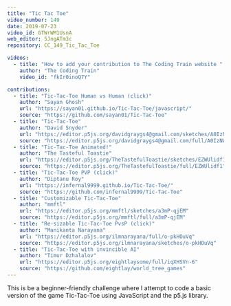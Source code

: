 ```yaml
---
title: "Tic Tac Toe"
video_number: 149
date: 2019-07-23
video_id: GTWrWM1UsnA
web_editor: 5JngATm3c
repository: CC_149_Tic_Tac_Toe

videos:
  - title: "How to add your contribution to The Coding Train website "
    author: "The Coding Train"
    video_id: "fkIr0inoQ7Y"

contributions:
  - title: "Tic-Tac-Toe Human vs Human (click)"
    author: "Sayan Ghosh"
    url: "https://sayan01.github.io/Tic-Tac-Toe/javascript/"
    source: "https://github.com/sayan01/Tic-Tac-Toe"
  - title: "Tic-Tac-Toe"
    author: "David Snyder"
    url: "https://editor.p5js.org/davidgraygs4@gmail.com/sketches/A0IzNW_l0"
    source: "https://editor.p5js.org/davidgraygs4@gmail.com/full/A0IzNW_l0"
  - title: "Tic-Tac-Toe Animated!"
    author: "The Tasteful Toastie"
    url: "https://editor.p5js.org/TheTastefulToastie/sketches/EZWUlidf1"
    source: "https://editor.p5js.org/TheTastefulToastie/full/EZWUlidf1"
  - title: "Tic-Tac-Toe PVP (click)"
    author: "Diptanu Roy"
    url: "https://infernal9999.github.io/Tic-Tac-Toe/"
    source: "https://github.com/infernal9999/Tic-Tac-Toe"
  - title: "Customizable Tic-Tac-Toe"
    author: "mmftl"
    url: "https://editor.p5js.org/mmftl/sketches/a3mP-qjEM"
    source: "https://editor.p5js.org/mmftl/full/a3mP-qjEM"
  - title: "Re-sizable Tic-Tac-Toe PvsP (click)"
    author: "Manikanta Narayana"
    url: "https://editor.p5js.org/ilmnarayana/full/o-pkHOuVq"
    source: "https://editor.p5js.org/ilmnarayana/sketches/o-pkHOuVq"
  - title: "Tic-Tac-Toe with invincible AI"
    author: "Timur Dzhalalov"
    url: "https://editor.p5js.org/eightlaysome/full/iqXHSVn-6"
    source: "https://github.com/eightlay/world_tree_games"
---
```

This is be a beginner-friendly challenge where I attempt to code a basic version of the game Tic-Tac-Toe using JavaScript and the p5.js library.

